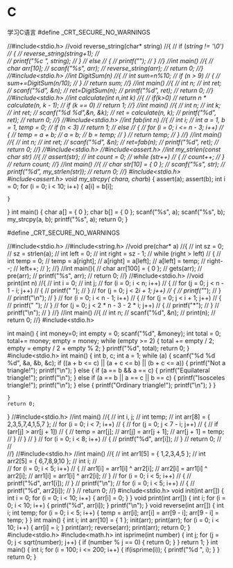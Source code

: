 # C
学习C语言
#define _CRT_SECURE_NO_WARNINGS

//#include<stdio.h>
//void reverse_string(char* string)
//{
//	if (*string != '\0')
//	{
//		reverse_string(string+1);
//	
//	printf("%c ", *string);
//	}
//	else
//	{
//		printf("");
//	}
//}
//int main()
//{
//	char arr[10];
//	scanf("%s", arr);
//	reverse_string(arr);
//	return 0;
//}
//#include<stdio.h>
//int DigitSum(n)
//{
//	int sum=n%10;
//	if (n > 9)
//	{
//		sum+=DigitSum(n/10);
//	}
//	return sum;
//}
//int main()
//{
//	int n;
//	int ret;
//	scanf("%d", &n);
//	ret=DigitSum(n);
//	printf("%d", ret);
//	return 0;
//}
//#include<stdio.h>
//int calculate(int n,int k)
//{
//	if(k>0)
//	return n * calculate(n, k - 1);
//	if (k == 0)
//		return 1;
//}
//int main()
//{
//	int n;
//	int k;
//	int ret;
//	scanf("%d %d",&n, &k);
//	ret = calculate(n, k);
//	printf("%d", ret);
//	return 0;
//}
//#include<stdio.h>
//int fab(int n)
//{
//	int i;
//	int a = 1, b = 1, temp = 0;
//	if (n < 3)
//		return 1;
//	else
//	{
//		for (i = 0; i <= n - 3; i++)
//		{
//			temp = a + b;
//			a = b;
//			b = temp;
//		}
//		return temp;
//	}
//}
//int main()
//{
//	int n;
//	int ret;
//	scanf("%d", &n);
//	ret=fab(n);
//	printf("%d", ret);
//	return 0;
//}
//#include<stdio.h>
//#include<assert.h>
//int my_strlen(const char* str)
//{
//	assert(str);
//	int count = 0;
//	while (*str++)
//	{
//		count++;
//	}
//	return count;
//}
//int main()
//{
//	char str[10] = { 0 };
//	scanf("%s", str);
//	printf("%d", my_strlen(str));
//	return 0;
//}
#include<stdio.h>
#include<assert.h>
void  my_strcpy( char*a, char*b)
{
	assert(a);
	assert(b);
	int i = 0;
	for (i = 0; i < 10; i++)
	{
		a[i] = b[i];

	}
}
int main()
{
	char a[] = { 0 };
	char b[] = { 0 };
	scanf("%s", a);
	scanf("%s", b);
	my_strcpy(a, b);
	printf("%s", a);
	return 0;
}

#define _CRT_SECURE_NO_WARNINGS

//#include<stdio.h>
//#include<string.h>
//void pre(char* a)
//{
//	int sz = 0;
//	sz = strlen(a);
//	int left = 0;
//	int right = sz - 1;
//	while (right > left)
//	{
//		int  temp = 0;
//		temp = a[right];
//		a[right] = a[left];
//		a[left] = temp;
//		right--;
//		left++;
//	};
//}
//int main(){
//	char arr[100] = { 0 };
//	gets(arr);
//	pre(arr);
//	printf("%s", arr);
//	return 0;
//}
//#include<stdio.h>
//void print(int n)
//{
//	int i = 0;
//	int j;
//	for (i = 0; i < n; i++)
//	{
//		for (j = 0; j < n - 1 - i; j++)
//		{
//			printf(" ");
//		}
//		for (j = 0; j < 2*i + 1; j++)
//		{
//			printf("*");
//		}
//		printf("\n");
//	}
//	for (i = 0; i < n - 1; i++)
//	{
//		for (j = 0; j < i + 1; j++)
//		{
//			printf(" ");
//		}
//		for (j = 0; j < 2 * n - 3 - 2 * i; j++)
//		{
//			printf("*");
//		}
//		printf("\n");
//	}
//}
//int main()
//{
//	int n;
//	scanf("%d", &n);
//	print(n);
//	return 0;
//}
#include<stdio.h>

int main()
{
	int money=0;
	int empty = 0;
	scanf("%d", &money);
	int total = 0;
	total+= money;
	empty = money;
	while (empty >= 2)
	{
		total += empty / 2;
		empty = empty / 2 + empty % 2;
	}
	printf("%d", total);
	return 0;
}
#include<stdio.h>
int main()
{
	int  b, c;
	int a = 1;
	while (a)
	{
		scanf("%d %d %d", &a, &b, &c);
		if ((a + b <= c) || (a + c <= b) || (b + c <= a))
		{
			printf("Not a triangle!");
			printf("\n");
		}
		else
		{
			if (a == b && a == c)
			{
				printf("Equilateral triangle!");
				printf("\n");
			}
			else if (a == b || a == c || b == c)
			{
				printf("Isosceles triangle!");
				printf("\n");
			}
			else 
			{
				printf("Ordinary triangle!");
				printf("\n");
			}
		}
		
	}
	return 0;
}
//#include<stdio.h>
//int main()
//{
//	int i, j;
//	int temp;
//	int arr[8] = { 2,3,5,7,4,1,5,7 };
//	for (i = 0; i < 7; i++)
//	{
//		for (j = 0; j < 7 - i; j++)
//		{
//			if (arr[j] > arr[j + 1])
//			{
//				temp = arr[j];
//				arr[j] = arr[j + 1];
//				arr[j + 1] = temp;
//			}
//		}
//	}
//	for (i = 0; i < 8; i++)
//	{
//		printf("%d", arr[i]);
//	}
//	return 0;
//
//		
//}
//#include<stdio.h>
//int main()
//{
//	int arr1[5] = { 1,2,3,4,5 };
//	int arr2[5] = { 6,7,8,9,10 };
//	int i;
//	
//	for (i = 0; i < 5; i++)
//	{
//		arr1[i] = arr1[i] ^ arr2[i];
//		arr2[i] = arr1[i] ^ arr2[i];
//		arr1[i] = arr1[i] ^ arr2[i];
//	}
//	for (i = 0; i < 5; i++)
//	{
//		printf("%d", arr1[i]);
//	}
//	printf("\n");
//	for (i = 0; i < 5; i++)
//	{
//		printf("%d", arr2[i]);
//	}
//	return 0;
//}
#include<stdio.h>
void init(int arr[])
{
	int i = 0;
	for (i = 0; i < 10; i++)
	{
		arr[i] = 0;
	}
}
void print(int arr[])
{
	int i;
	for (i = 0; i < 10; i++)
	{
		printf("%d", arr[i]);
	}
	printf("\n");
}
void reverse(int arr[])
{
	int i;
	int temp;
	for (i = 0; i < 5; i++)
	{
		temp = arr[i];
		arr[i] = arr[9 - i];
		arr[9 - i] = temp;
	}
}
int main()
{
	int i;
	int arr[10] = { 1 };
	init(arr);
	print(arr);
	for (i = 0; i < 10; i++)
	{
		arr[i] = i;
	}
	print(arr);
	reverse(arr);
	print(arr);
	return 0;
}
#include<stdio.h>
#include<math.h>
int  isprime(int number)
{
	int j;
	for (j = 0; j < sqrt(number); j++)
	{
		if (number % j == 0)
		{
			return 0;
		}
	}
	return 1;
}
int main()
{
	int i;
	for (i = 100; i <= 200; i++)
	{
		if(isprime(i));
		{
			printf("%d ", i);
		}
	}
	return 0;
}
